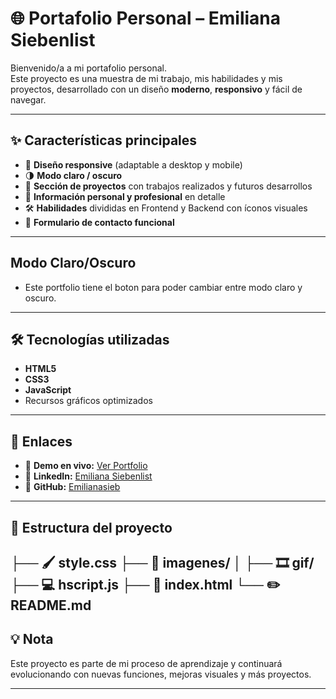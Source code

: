 # 🌐 Portafolio Personal – Emiliana Siebenlist

Bienvenido/a a mi portafolio personal.  
Este proyecto es una muestra de mi trabajo, mis habilidades y mis proyectos, desarrollado con un diseño **moderno**, **responsivo** y fácil de navegar.  

---

## ✨ Características principales
- 📱 **Diseño responsive** (adaptable a desktop y mobile)
- 🌗 **Modo claro / oscuro**
- 🚀 **Sección de proyectos** con trabajos realizados y futuros desarrollos
- 🧾 **Información personal y profesional** en detalle
- 🛠 **Habilidades** divididas en Frontend y Backend con íconos visuales
- 📩 **Formulario de contacto funcional**

---
## Modo Claro/Oscuro
- Este portfolio tiene el boton para poder cambiar entre modo claro y oscuro.
---

## 🛠 Tecnologías utilizadas
- **HTML5**
- **CSS3**
- **JavaScript**
- Recursos gráficos optimizados

---

## 📌 Enlaces
- 🔗 **Demo en vivo:** [Ver Portfolio](https://emilianasieb.github.io/portfolioEmilianaSiebenlist/)
- 💼 **LinkedIn:** [Emiliana Siebenlist](https://www.linkedin.com/in/emiliana-siebenlist-7b3618318/)
- 🐙 **GitHub:** [Emilianasieb](https://github.com/Emilianasieb)

---
## 📁 Estructura del proyecto
├── 🖌️ style.css
├── 🌄 imagenes/
│ ├── 🎞️ gif/
├── 💻 hscript.js
├── 🚀 index.html
└── ✏️ README.md
---

## 💡 Nota
Este proyecto es parte de mi proceso de aprendizaje y continuará evolucionando con nuevas funciones, mejoras visuales y más proyectos.

---
